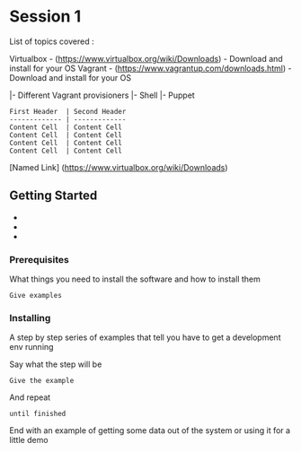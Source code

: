 # Session 1

List of topics covered :


Virtualbox - (https://www.virtualbox.org/wiki/Downloads) - Download and install for your OS
Vagrant - (https://www.vagrantup.com/downloads.html) - Download and install for your OS
        


|- Different Vagrant provisioners
          |- Shell
          |- Puppet


```
First Header  | Second Header
------------- | -------------
Content Cell  | Content Cell
Content Cell  | Content Cell
Content Cell  | Content Cell
Content Cell  | Content Cell
```

[Named Link] (https://www.virtualbox.org/wiki/Downloads)

## Getting Started

-
-
-


### Prerequisites

What things you need to install the software and how to install them

```
Give examples
```

### Installing

A step by step series of examples that tell you have to get a development env running

Say what the step will be

```
Give the example
```

And repeat

```
until finished
```

End with an example of getting some data out of the system or using it for a little demo
